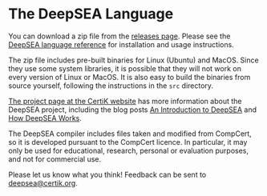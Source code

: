 # The DeepSEA Language

You can download a zip file from the [releases
page](https://github.com/CertiKFoundation/deepsea/releases). Please see the [DeepSEA language reference](https://github.com/CertiKFoundation/deepsea/blob/master/DeepSEA%20language%20reference.pdf) for installation and usage instructions.  

The zip file includes pre-built binaries for Linux (Ubuntu) and MacOS. Since they use some system libraries, it is possible that they will not work on every version of Linux or MacOS. It is also easy to build the binaries from source yourself, following the instructions in the `src` directory.

[The project page at the CertiK website](https://certik.io/research/deepsea/)
has more information about the DeepSEA project, including the blog posts [An Introduction to DeepSEA](https://certik.io/blog/technology/an-introduction-to-deepsea) and [How DeepSEA Works](https://certik.io/blog/technology/how-deepsea-works-with-an-example-token-contact/).  

The DeepSEA compiler includes files taken and modified from CompCert, so it is developed pursuant to the CompCert licence. In particular, it may only be used for educational, research, personal or evaluation purposes, and not for commercial use.

Please let us know what you think! Feedback can be sent to deepsea@certik.org. 
